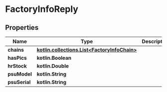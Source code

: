 
# FactoryInfoReply

## Properties
| Name | Type | Description | Notes |
| ------------ | ------------- | ------------- | ------------- |
| **chains** | [**kotlin.collections.List&lt;FactoryInfoChain&gt;**](FactoryInfoChain.md) |  |  [optional] |
| **hasPics** | **kotlin.Boolean** |  |  [optional] |
| **hrStock** | **kotlin.Double** |  |  [optional] |
| **psuModel** | **kotlin.String** |  |  [optional] |
| **psuSerial** | **kotlin.String** |  |  [optional] |



